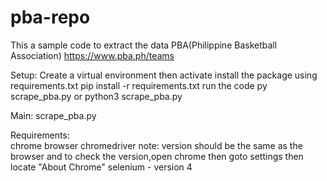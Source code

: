 # pba-repo
This a sample code to extract the data PBA(Philippine Basketball Association)
https://www.pba.ph/teams

Setup:
  Create a virtual environment then activate
  install the package using requirements.txt
      pip install -r requirements.txt
  run the code
     py scrape_pba.py
     or python3 scrape_pba.py

  Main:
    scrape_pba.py   

  Requirements:  
    chrome browser 
    chromedriver 
       note: version should be the same as the browser and to check the version,open chrome then goto settings then locate "About Chrome"
    selenium - version 4   